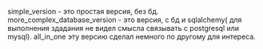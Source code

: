 simple_version - это простая версия, без бд.
more_complex_database_version - это версия, с бд и sqlalchemy( для выполнения здадания не видел смысла связывать с postgresql или mysql).
all_in_one эту версию сделал немного по другому для интереса.

